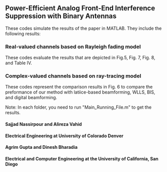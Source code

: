 ## Power-Efficient Analog Front-End Interference Suppression with Binary Antennas

These codes simulate the results of the paper in MATLAB. They include the following results:

### Real-valued channels based on Rayleigh fading model
These codes evaluate the results that are depicted in Fig.5, Fig. 7, Fig. 8, and Table IV.

### Complex-valued channels based on ray-tracing model
These codes represent the comparison results in Fig. 6 to compare the preformance of our method with latiice-based beamforming, WLLS, BIS, and digital beamforming. 

Note: In each folder, you need to run "Main_Running_File.m" to get the results.

#### Sajjad Nassirpour and  Alireza Vahid
#### Electrical Engineering at University of Colorado Denver

#### Agrim Gupta and Dinesh Bharadia
#### Electrical and Computer Engineering at the University of California, San Diego
